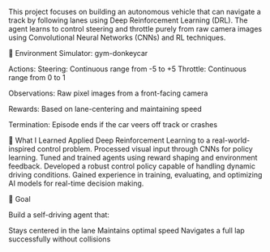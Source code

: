 This project focuses on building an autonomous vehicle that can navigate a track by following lanes using Deep Reinforcement Learning (DRL). The agent learns to control steering and throttle purely from raw camera images using Convolutional Neural Networks (CNNs) and RL techniques.

🔧 Environment
Simulator: gym-donkeycar

Actions:
    Steering: Continuous range from -5 to +5
    Throttle: Continuous range from 0 to 1

Observations: Raw pixel images from a front-facing camera

Rewards: Based on lane-centering and maintaining speed

Termination: Episode ends if the car veers off track or crashes

🧠 What I Learned
Applied Deep Reinforcement Learning to a real-world-inspired control problem.
Processed visual input through CNNs for policy learning.
Tuned and trained agents using reward shaping and environment feedback.
Developed a robust control policy capable of handling dynamic driving conditions.
Gained experience in training, evaluating, and optimizing AI models for real-time decision making.

🏁 Goal

Build a self-driving agent that:

Stays centered in the lane
Maintains optimal speed
Navigates a full lap successfully without collisions